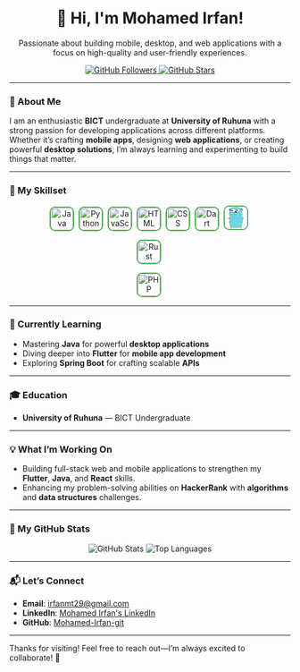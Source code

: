 <div align="center">
  <h1>👋 Hi, I'm Mohamed Irfan!</h1>
  <p>Passionate about building mobile, desktop, and web applications with a focus on high-quality and user-friendly experiences.</p>
  
  <a href="https://github.com/Mohamed-Irfan-git">
    <img src="https://img.shields.io/github/followers/Mohamed-Irfan-git?label=Follow&style=flat&color=blue&labelColor=green&logo=github&logoColor=white" alt="GitHub Followers" />
  </a>
  <a href="https://github.com/Mohamed-Irfan-git?tab=repositories">
    <img src="https://img.shields.io/github/stars/Mohamed-Irfan-git?style=flat&color=yellow&labelColor=purple&logo=github&logoColor=black" alt="GitHub Stars" />
  </a>
  <hr>
</div>

### 🚀 About Me
I am an enthusiastic **BICT** undergraduate at **University of Ruhuna** with a strong passion for developing applications across different platforms. Whether it’s crafting **mobile apps**, designing **web applications**, or creating powerful **desktop solutions**, I’m always learning and experimenting to build things that matter.

---

### 🔧 My Skillset
<div align="center">
  <img src="https://cdn.jsdelivr.net/gh/devicons/devicon/icons/java/java-original.svg" title="Java" width="40" height="40" style="border: 2px solid #4CAF50; border-radius: 10px;"/>&nbsp;
  <img src="https://cdn.jsdelivr.net/gh/devicons/devicon/icons/python/python-original.svg" title="Python" width="40" height="40" style="border: 2px solid #4CAF50; border-radius: 10px;"/>&nbsp;
  <img src="https://cdn.jsdelivr.net/gh/devicons/devicon/icons/javascript/javascript-original.svg" title="JavaScript" width="40" height="40" style="border: 2px solid #4CAF50; border-radius: 10px;"/>&nbsp;
  <img src="https://cdn.jsdelivr.net/gh/devicons/devicon/icons/html5/html5-original.svg" title="HTML" width="40" height="40" style="border: 2px solid #4CAF50; border-radius: 10px;"/>&nbsp;
  <img src="https://cdn.jsdelivr.net/gh/devicons/devicon/icons/css3/css3-original.svg" title="CSS" width="40" height="40" style="border: 2px solid #4CAF50; border-radius: 10px;"/>&nbsp;
  <img src="https://cdn.jsdelivr.net/gh/devicons/devicon/icons/dart/dart-original.svg" title="Dart" width="40" height="40" style="border: 2px solid #4CAF50; border-radius: 10px;"/>&nbsp;
  <img src="https://raw.githubusercontent.com/devicons/devicon/master/icons/go/go-original.svg" title="Go" width="40" height="40" style="border: 2px solid #4CAF50; border-radius: 10px;"/>&nbsp;

<img src="https://upload.wikimedia.org/wikipedia/commons/d/d5/Rust_programming_language_black_logo.svg" title="Rust" width="40" height="40" style="border: 2px solid #4CAF50; border-radius: 10px;"/>&nbsp;


  <img src="https://cdn.jsdelivr.net/gh/devicons/devicon/icons/php/php-original.svg" title="PHP" width="40" height="40" style="border: 2px solid #4CAF50; border-radius: 10px;"/>&nbsp;
</div>

---

### 🧠 Currently Learning
- Mastering **Java** for powerful **desktop applications**
- Diving deeper into **Flutter** for **mobile app development**
- Exploring **Spring Boot** for crafting scalable **APIs**

---

### 🎓 Education
- **University of Ruhuna** — BICT Undergraduate

---

### 💡 What I’m Working On
- Building full-stack web and mobile applications to strengthen my **Flutter**, **Java**, and **React** skills.
- Enhancing my problem-solving abilities on **HackerRank** with **algorithms** and **data structures** challenges.

---

### 🌟 My GitHub Stats
<div align="center">
  <img src="https://github-readme-stats.vercel.app/api?username=Mohamed-Irfan-git&show_icons=true&theme=radical&count_private=true" alt="GitHub Stats" />
  <img src="https://github-readme-stats.vercel.app/api/top-langs/?username=Mohamed-Irfan-git&layout=compact&theme=radical&count_private=true" alt="Top Languages" />
</div>

---

### 📬 Let’s Connect
- **Email**: irfanmt29@gmail.com
- **LinkedIn**: [Mohamed Irfan's LinkedIn](https://www.linkedin.com/in/mohamed-irfan-293882325)
- **GitHub**: [Mohamed-Irfan-git](https://github.com/Mohamed-Irfan-git)

---

Thanks for visiting! Feel free to reach out—I’m always excited to collaborate! 🚀

